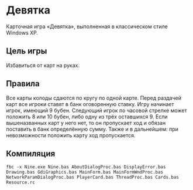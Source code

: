 # Девятка

Карточная игра «Девятка», выполненная в классическом стиле Windows XP.

## Цель игры

Избавиться от карт на руках.

## Правила

Все карты колоды сдаются по кругу по одной карте. Перед раздачей карт все игроки ставят в банк оговоренную ставку. Игру начинает игрок, имеющий 9 бубен. Следующий игрок по часовой стрелке может положить 8 или 10 бубен, либо одну из трёх оставшихся 9. Если вышеназванных карт у него нет, то он пропускает ход и обязан поставить в банк определённую сумму. Также и в дальнейшем: при невозможности положить карту ход пропускается.

## Компиляция

```
fbc -x Nine.exe Nine.bas AboutDialogProc.bas DisplayError.bas Drawing.bas GdiGraphics.bas MainForm.bas MainFormWndProc.bas NetworkParamDialogProc.bas PlayerCard.bas ThreadProc.bas Cards.bas Resource.rc
```
